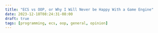```yaml
---
title: "ECS vs OOP, or Why I Will Never be Happy With a Game Engine"
date: 2023-12-18T08:24:31-08:00
draft: true
tags: [programming, ecs, oop, general, opinion]
---
```

